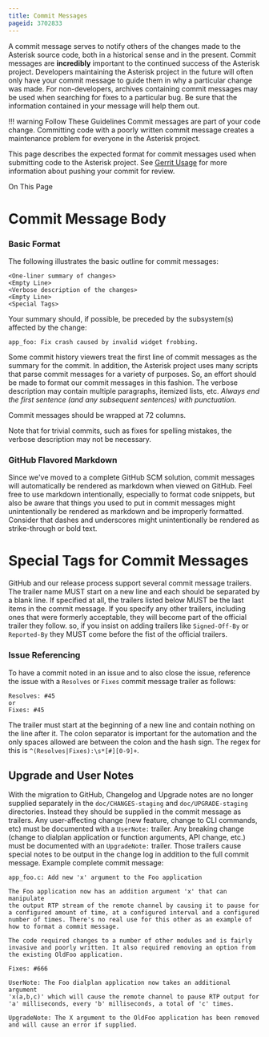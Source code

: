```yaml
---
title: Commit Messages
pageid: 3702833
---
```


A commit message serves to notify others of the changes made to the Asterisk source code, both in a historical sense and in the present. Commit messages are **incredibly** important to the continued success of the Asterisk project. Developers maintaining the Asterisk project in the future will often only have your commit message to guide them in why a particular change was made. For non-developers, archives containing commit messages may be used when searching for fixes to a particular bug. Be sure that the information contained in your message will help them out.




!!! warning Follow These Guidelines
    Commit messages are part of your code change. Committing code with a poorly written commit message creates a maintenance problem for everyone in the Asterisk project.  


      
[//]: # (end-warning)



This page describes the expected format for commit messages used when submitting code to the Asterisk project. See [Gerrit Usage](/Development/Policies-and-Procedures/Historical-Policies-and-Procedures/Code-Review/Gerrit-Usage) for more information about pushing your commit for review.

On This Page


Commit Message Body
===================

### Basic Format

The following illustrates the basic outline for commit messages:

```
<One-liner summary of changes>
<Empty Line>
<Verbose description of the changes>
<Empty Line>
<Special Tags>

```

Your summary should, if possible, be preceded by the subsystem(s) affected by the change:

```
app_foo: Fix crash caused by invalid widget frobbing.

```

Some commit history viewers treat the first line of commit messages as the summary for the commit. In addition, the Asterisk project uses many scripts that parse commit messages for a variety of purposes. So, an effort should be made to format our commit messages in this fashion. The verbose description may contain multiple paragraphs, itemized lists, etc. *Always end the first sentence (and any subsequent sentences) with punctuation.*

Commit messages should be wrapped at 72 columns.

Note that for trivial commits, such as fixes for spelling mistakes, the verbose description may not be necessary.

### GitHub Flavored Markdown

Since we've moved to a complete GitHub SCM solution, commit messages will automatically be rendered as markdown when viewed on GitHub.  Feel free to use markdown intentionally, especially to format code snippets, but also be aware that things you used to put in commit messages might unintentionally be rendered as markdown and be improperly formatted.  Consider that dashes and underscores might unintentionally be rendered as strike-through or bold text.

Special Tags for Commit Messages
================================

GitHub and our release process support several commit message trailers.  The trailer name MUST start on a new line and each should be separated by a blank line.  If specified at all, the trailers listed below MUST be the last items in the commit message.  If you specify any other trailers, including ones that were formerly acceptable, they will become part of the official trailer they follow.  so, if you insist on adding trailers like `Signed-Off-By` or `Reported-By` they MUST come before the fist of the official trailers.

### Issue Referencing

To have a commit noted in an issue and to also close the issue, reference the issue with a `Resolves` or `Fixes` commit message trailer as follows:

```
Resolves: #45
or
Fixes: #45

```

The trailer must start at the beginning of a new line and contain nothing on the line after it.   The colon separator is important for the automation and the only spaces allowed are between the colon and the hash sign.  The regex for this is `^(Resolves|Fixes):\s*[#][0-9]+`. 

Upgrade and User Notes
----------------------

With the migration to GitHub, Changelog and Upgrade notes are no longer supplied separately in the `doc/CHANGES-staging` and `doc/UPGRADE-staging` directories.  Instead they should be supplied in the commit message as trailers.  Any user-affecting change (new feature, change to CLI commands, etc) must be documented with a `UserNote:` trailer.   Any breaking change (change to dialplan application or function arguments, API change, etc.) must be documented with an `UpgradeNote:` trailer.   Those trailers cause special notes to be output in the change log in addition to the full commit message.  Example complete commit message:

```
app_foo.c: Add new 'x' argument to the Foo application

The Foo application now has an addition argument 'x' that can manipulate
the output RTP stream of the remote channel by causing it to pause for
a configured amount of time, at a configured interval and a configured
number of times. There's no real use for this other as an example of
how to format a commit message. 

The code required changes to a number of other modules and is fairly
invasive and poorly written. It also required removing an option from
the existing OldFoo application.

Fixes: #666

UserNote: The Foo dialplan application now takes an additional argument
'x(a,b,c)' which will cause the remote channel to pause RTP output for
'a' milliseconds, every 'b' milliseconds, a total of 'c' times.

UpgradeNote: The X argument to the OldFoo application has been removed
and will cause an error if supplied.

```





